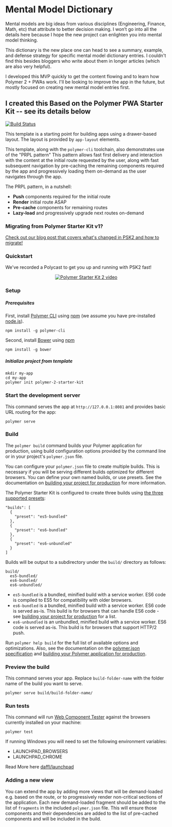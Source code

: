 # Mental Model Dictionary

Mental models are big ideas from various disciplines (Engineering, Finance, Math, etc) that attribute to better decision making. I won’t go into all the details here because I hope the new project can enlighten you into mental model thinking.

This dictionary is the new place one can head to see a summary, example, and defense strategy for specific mental model dictionary entries. I couldn't find this besides bloggers who write about them in longer articles (which are also very helpful).

I developed this MVP quickly to get the content flowing and to learn how Polymer 2 + PWAs work. I'll be looking to improve the app in the future, but mostly focused on creating new mental model entries first.

## I created this Based on the Polymer PWA Starter Kit -- see its details below

[![Build Status](https://travis-ci.org/PolymerElements/polymer-starter-kit.svg?branch=master)](https://travis-ci.org/PolymerElements/polymer-starter-kit)

This template is a starting point for building apps using a drawer-based
layout. The layout is provided by `app-layout` elements.

This template, along with the `polymer-cli` toolchain, also demonstrates use
of the "PRPL pattern" This pattern allows fast first delivery and interaction with
the content at the initial route requested by the user, along with fast subsequent
navigation by pre-caching the remaining components required by the app and
progressively loading them on-demand as the user navigates through the app.

The PRPL pattern, in a nutshell:

- **Push** components required for the initial route
- **Render** initial route ASAP
- **Pre-cache** components for remaining routes
- **Lazy-load** and progressively upgrade next routes on-demand

### Migrating from Polymer Starter Kit v1?

[Check out our blog post that covers what's changed in PSK2 and how to migrate!](https://www.polymer-project.org/1.0/blog/2016-08-18-polymer-starter-kit-or-polymer-cli.html)

### Quickstart

We've recorded a Polycast to get you up and running with PSK2 fast!

<p align="center">
  <a href="https://www.youtube.com/watch?v=HgJ0XCyBwzY&list=PLNYkxOF6rcIDdS7HWIC_BYRunV6MHs5xo&index=10">
    <img src="https://img.youtube.com/vi/HgJ0XCyBwzY/0.jpg" alt="Polymer Starter Kit 2 video">
  </a>
</p>

### Setup

##### Prerequisites

First, install [Polymer CLI](https://github.com/Polymer/polymer-cli) using
[npm](https://www.npmjs.com) (we assume you have pre-installed [node.js](https://nodejs.org)).

    npm install -g polymer-cli

Second, install [Bower](https://bower.io/) using [npm](https://www.npmjs.com)

    npm install -g bower

##### Initialize project from template

    mkdir my-app
    cd my-app
    polymer init polymer-2-starter-kit

### Start the development server

This command serves the app at `http://127.0.0.1:8081` and provides basic URL
routing for the app:

    polymer serve

### Build

The `polymer build` command builds your Polymer application for production, using build configuration options provided by the command line or in your project's `polymer.json` file.

You can configure your `polymer.json` file to create multiple builds. This is necessary if you will be serving different builds optimized for different browsers. You can define your own named builds, or use presets. See the documentation on [building your project for production](https://www.polymer-project.org/2.0/toolbox/build-for-production) for more information.

The Polymer Starter Kit is configured to create three builds using [the three supported presets](https://www.polymer-project.org/2.0/toolbox/build-for-production#build-presets):

```
"builds": [
  {
    "preset": "es5-bundled"
  },
  {
    "preset": "es6-bundled"
  },
  {
    "preset": "es6-unbundled"
  }
]
```

Builds will be output to a subdirectory under the `build/` directory as follows:

```
build/
  es5-bundled/
  es6-bundled/
  es6-unbundled/
```

- `es5-bundled` is a bundled, minified build with a service worker. ES6 code is compiled to ES5 for compatibility with older browsers.
- `es6-bundled` is a bundled, minified build with a service worker. ES6 code is served as-is. This build is for browsers that can handle ES6 code - see [building your project for production](https://www.polymer-project.org/2.0/toolbox/build-for-production#compiling) for a list.
- `es6-unbundled` is an unbundled, minified build with a service worker. ES6 code is served as-is. This build is for browsers that support HTTP/2 push.

Run `polymer help build` for the full list of available options and optimizations. Also, see the documentation on the [polymer.json specification](https://www.polymer-project.org/2.0/docs/tools/polymer-json) and [building your Polymer application for production](https://www.polymer-project.org/2.0/toolbox/build-for-production).

### Preview the build

This command serves your app. Replace `build-folder-name` with the folder name of the build you want to serve.

    polymer serve build/build-folder-name/

### Run tests

This command will run [Web Component Tester](https://github.com/Polymer/web-component-tester)
against the browsers currently installed on your machine:

    polymer test

If running Windows you will need to set the following environment variables:

- LAUNCHPAD_BROWSERS
- LAUNCHPAD_CHROME

Read More here [daffl/launchpad](https://github.com/daffl/launchpad#environment-variables-impacting-local-browsers-detection)

### Adding a new view

You can extend the app by adding more views that will be demand-loaded
e.g. based on the route, or to progressively render non-critical sections of the
application. Each new demand-loaded fragment should be added to the list of
`fragments` in the included `polymer.json` file. This will ensure those
components and their dependencies are added to the list of pre-cached components
and will be included in the build.
